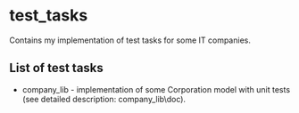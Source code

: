 # test_tasks #

Contains my implementation of test tasks for some IT companies.

## List of test tasks ##

* company_lib - implementation of some Corporation model with unit tests (see detailed description: company_lib\doc\).

